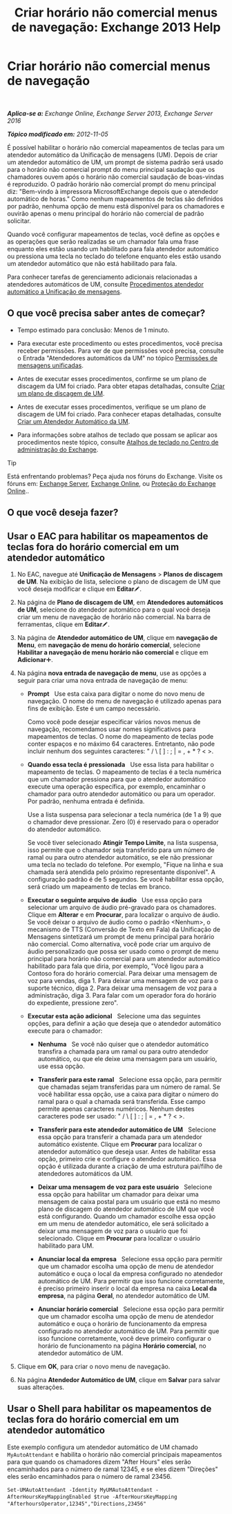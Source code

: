 ﻿---
title: 'Criar horário não comercial menus de navegação: Exchange 2013 Help'
TOCTitle: Criar horário não comercial menus de navegação
ms:assetid: bfe81ed6-9648-4882-8baf-ac93ea30a8ca
ms:mtpsurl: https://technet.microsoft.com/pt-br/library/Bb232175(v=EXCHG.150)
ms:contentKeyID: 50486549
ms.date: 05/22/2018
mtps_version: v=EXCHG.150
ms.translationtype: MT
---

# Criar horário não comercial menus de navegação

 

_**Aplica-se a:** Exchange Online, Exchange Server 2013, Exchange Server 2016_

_**Tópico modificado em:** 2012-11-05_

É possível habilitar o horário não comercial mapeamentos de teclas para um atendedor automático da Unificação de mensagens (UM). Depois de criar um atendedor automático de UM, um prompt de sistema padrão será usado para o horário não comercial prompt do menu principal saudação que os chamadores ouvem após o horário não comercial saudação de boas-vindas é reproduzido. O padrão horário não comercial prompt do menu principal diz: "Bem-vindo à impressora MicrosoftExchange depois que o atendedor automático de horas." Como nenhum mapeamentos de teclas são definidos por padrão, nenhuma opção de menu está disponível para os chamadores e ouvirão apenas o menu principal do horário não comercial de padrão solicitar.

Quando você configurar mapeamentos de teclas, você define as opções e as operações que serão realizadas se um chamador fala uma frase enquanto eles estão usando um habilitado para fala atendedor automático ou pressiona uma tecla no teclado do telefone enquanto eles estão usando um atendedor automático que não está habilitado para fala.

Para conhecer tarefas de gerenciamento adicionais relacionadas a atendedores automáticos de UM, consulte [Procedimentos atendedor automático a Unificação de mensagens](https://docs.microsoft.com/pt-br/exchange/voice-mail-unified-messaging/automatically-answer-and-route-calls/um-auto-attendant-procedures).

## O que você precisa saber antes de começar?

  - Tempo estimado para conclusão: Menos de 1 minuto.

  - Para executar este procedimento ou estes procedimentos, você precisa receber permissões. Para ver de que permissões você precisa, consulte o Entrada "Atendedores automáticos da UM" no tópico [Permissões de mensagens unificadas](unified-messaging-permissions-exchange-2013-help.md).

  - Antes de executar esses procedimentos, confirme se um plano de discagem da UM foi criado. Para obter etapas detalhadas, consulte [Criar um plano de discagem de UM](create-a-um-dial-plan-exchange-2013-help.md).

  - Antes de executar esses procedimentos, verifique se um plano de discagem de UM foi criado. Para conhecer etapas detalhadas, consulte [Criar um Atendedor Automático da UM](create-a-um-auto-attendant-exchange-2013-help.md).

  - Para informações sobre atalhos de teclado que possam se aplicar aos procedimentos neste tópico, consulte [Atalhos de teclado no Centro de administração do Exchange](keyboard-shortcuts-in-the-exchange-admin-center-exchange-online-protection-help.md).


> [!TIP]
> Está enfrentando problemas? Peça ajuda nos fóruns do Exchange. Visite os fóruns em: <A href="https://go.microsoft.com/fwlink/p/?linkid=60612">Exchange Server</A>, <A href="https://go.microsoft.com/fwlink/p/?linkid=267542">Exchange Online</A>, ou <A href="https://go.microsoft.com/fwlink/p/?linkid=285351">Proteção do Exchange Online</A>..



## O que você deseja fazer?

## Usar o EAC para habilitar os mapeamentos de teclas fora do horário comercial em um atendedor automático

1.  No EAC, navegue até **Unificação de Mensagens** \> **Planos de discagem de UM**. Na exibição de lista, selecione o plano de discagem de UM que você deseja modificar e clique em **Editar**![Ícone de edição](images/JJ218640.6f53ccb2-1f13-4c02-bea0-30690e6ea71d(EXCHG.150).gif "Ícone de edição").

2.  Na página de **Plano de discagem de UM**, em **Atendedores automáticos de UM**, selecione do atendedor automático para o qual você deseja criar um menu de navegação de horário não comercial. Na barra de ferramentas, clique em **Editar**![Ícone de edição](images/JJ218640.6f53ccb2-1f13-4c02-bea0-30690e6ea71d(EXCHG.150).gif "Ícone de edição").

3.  Na página de **Atendedor automático de UM**, clique em **navegação de Menu**, em **navegação de menu do horário comercial**, selecione **Habilitar a navegação de menu horário não comercial** e clique em **Adicionar**![Ícone Adicionar](images/JJ218640.c1e75329-d6d7-4073-a27d-498590bbb558(EXCHG.150).gif "Ícone Adicionar").

4.  Na página **nova entrada de navegação de menu**, use as opções a seguir para criar uma nova entrada de navegação de menu:
    
      - **Prompt**   Use esta caixa para digitar o nome do novo menu de navegação. O nome do menu de navegação é utilizado apenas para fins de exibição. Este é um campo necessário.
        
        Como você pode desejar especificar vários novos menus de navegação, recomendamos usar nomes significativos para mapeamentos de teclas. O nome do mapeamento de teclas pode conter espaços e no máximo 64 caracteres. Entretanto, não pode incluir nenhum dos seguintes caracteres: " / \\ \[ \] : ; | = , + \* ? \< \>.
    
      - **Quando essa tecla é pressionada**   Use essa lista para habilitar o mapeamento de teclas. O mapeamento de teclas é a tecla numérica que um chamador pressiona para que o atendedor automático execute uma operação específica, por exemplo, encaminhar o chamador para outro atendedor automático ou para um operador. Por padrão, nenhuma entrada é definida.
        
        Use a lista suspensa para selecionar a tecla numérica (de 1 a 9) que o chamador deve pressionar. Zero (0) é reservado para o operador do atendedor automático.
        
        Se você tiver selecionado **Atingir Tempo Limite**, na lista suspensa, isso permite que o chamador seja transferido para um número de ramal ou para outro atendedor automático, se ele não pressionar uma tecla no teclado do telefone. Por exemplo, "Fique na linha e sua chamada será atendida pelo próximo representante disponível". A configuração padrão é de 5 segundos. Se você habilitar essa opção, será criado um mapeamento de teclas em branco.
    
      - **Executar o seguinte arquivo de áudio**   Use essa opção para selecionar um arquivo de áudio pré-gravado para os chamadores. Clique em **Alterar** e em **Procurar**, para localizar o arquivo de áudio. Se você deixar o arquivo de áudio como o padrão \<Nenhum\>, o mecanismo de TTS (Conversão de Texto em Fala) da Unificação de Mensagens sintetizará um prompt de menu principal para horário não comercial. Como alternativa, você pode criar um arquivo de áudio personalizado que possa ser usado como o prompt de menu principal para horário não comercial para um atendedor automático habilitado para fala que diria, por exemplo, "Você ligou para a Contoso fora do horário comercial. Para deixar uma mensagem de voz para vendas, diga 1. Para deixar uma mensagem de voz para o suporte técnico, diga 2. Para deixar uma mensagem de voz para a administração, diga 3. Para falar com um operador fora do horário do expediente, pressione zero".
    
      - **Executar esta ação adicional**   Selecione uma das seguintes opções, para definir a ação que deseja que o atendedor automático execute para o chamador:
        
          - **Nenhuma**   Se você não quiser que o atendedor automático transfira a chamada para um ramal ou para outro atendedor automático, ou que ele deixe uma mensagem para um usuário, use essa opção.
        
          - **Transferir para este ramal**   Selecione essa opção, para permitir que chamadas sejam transferidas para um número de ramal. Se você habilitar essa opção, use a caixa para digitar o número do ramal para o qual a chamada será transferida. Esse campo permite apenas caracteres numéricos. Nenhum destes caracteres pode ser usado: " / \\ \[ \] : ; | = , + \* ? \< \>.
        
          - **Transferir para este atendedor automático de UM**   Selecione essa opção para transferir a chamada para um atendedor automático existente. Clique em **Procurar** para localizar o atendedor automático que deseja usar. Antes de habilitar essa opção, primeiro crie e configure o atendedor automático. Essa opção é utilizada durante a criação de uma estrutura pai/filho de atendedores automáticos da UM.
        
          - **Deixar uma mensagem de voz para este usuário**   Selecione essa opção para habilitar um chamador para deixar uma mensagem de caixa postal para um usuário que está no mesmo plano de discagem do atendedor automático de UM que você está configurando. Quando um chamador escolhe essa opção em um menu de atendedor automático, ele será solicitado a deixar uma mensagem de voz para o usuário que foi selecionado. Clique em **Procurar** para localizar o usuário habilitado para UM.
        
          - **Anunciar local da empresa**   Selecione essa opção para permitir que um chamador escolha uma opção de menu de atendedor automático e ouça o local da empresa configurado no atendedor automático de UM. Para permitir que isso funcione corretamente, é preciso primeiro inserir o local da empresa na caixa **Local da empresa**, na página **Geral**, no atendedor automático de UM.
        
          - **Anunciar horário comercial**   Selecione essa opção para permitir que um chamador escolha uma opção de menu de atendedor automático e ouça o horário de funcionamento da empresa configurado no atendedor automático de UM. Para permitir que isso funcione corretamente, você deve primeiro configurar o horário de funcionamento na página **Horário comercial**, no atendedor automático de UM.

5.  Clique em **OK**, para criar o novo menu de navegação.

6.  Na página **Atendedor Automático de UM**, clique em **Salvar** para salvar suas alterações.

## Usar o Shell para habilitar os mapeamentos de teclas fora do horário comercial em um atendedor automático

Este exemplo configura um atendedor automático de UM chamado `MyAutoAttendant` e habilita o horário não comercial principais mapeamentos para que quando os chamadores dizem "After Hours" eles serão encaminhados para o número de ramal 12345, e se eles dizem "Direções" eles serão encaminhados para o número de ramal 23456.

    Set-UMAutoAttendant -Identity MyUMAutoAttendant -AfterHoursKeyMappingEnabled $true -AfterHoursKeyMapping "AfterhoursOperator,12345","Directions,23456"

